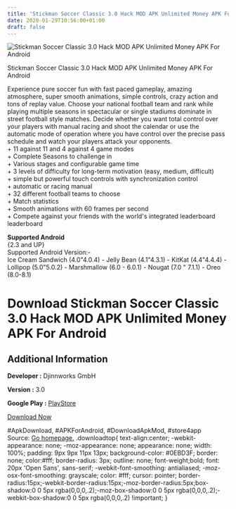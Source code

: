 ```yaml
---
title: 'Stickman Soccer Classic 3.0 Hack MOD APK Unlimited Money APK For Android'
date: 2020-01-29T10:56:00+01:00
draft: false
---
```


![Stickman Soccer Classic 3.0 Hack MOD APK Unlimited Money APK For Android](https://i2.wp.com/apkhome.net/wp-content/uploads/2018/07/Stickman-Soccer-Classic-3.0.png "Stickman Soccer Classic 3.0 Hack MOD APK Unlimited Money APK For Android")

  

Stickman Soccer Classic 3.0 Hack MOD APK Unlimited Money APK For Android

Experience pure soccer fun with fast paced gameplay, amazing atmosphere, super smooth animations, simple controls, crazy action and tons of replay value. Choose your national football team and rank while playing multiple seasons in spectacular or single stadiums dominate in street football style matches. Decide whether you want total control over your players with manual racing and shoot the calendar or use the automatic mode of operation where you have control over the precise pass schedule and watch your players attack your opponents.  
\+ 11 against 11 and 4 against 4 game modes  
\+ Complete Seasons to challenge in  
\+ Various stages and configurable game time  
\+ 3 levels of difficulty for long-term motivation (easy, medium, difficult)  
\+ simple but powerful touch controls with synchronization control  
\+ automatic or racing manual  
\+ 32 different football teams to choose  
\+ Match statistics  
\+ Smooth animations with 60 frames per second  
\+ Compete against your friends with the world's integrated leaderboard leaderboard

**Supported Android**  
{2.3 and UP}  
Supported Android Version:-  
Ice Cream Sandwich (4.0"4.0.4) - Jelly Bean (4.1"4.3.1) - KitKat (4.4"4.4.4) - Lollipop (5.0"5.0.2) - Marshmallow (6.0 - 6.0.1) - Nougat (7.0 " 7.1.1) - Oreo (8.0-8.1)

Download Stickman Soccer Classic 3.0 Hack MOD APK Unlimited Money APK For Android
=================================================================================

Additional Information
----------------------

**Developer :** Djinnworks GmbH

**Version :** 3.0

**Google Play :** [PlayStore](https://play.google.com/store/apps/details?id=com.djinnworks.StickmanSoccer)

  

[Download Now](https://store4app.co/post/stickman-soccer-classic-3-0-hack-mod-apk-unlimited-money-apk-for-android_1573671343)

  
#ApkDownload, #APKForAndroid, #DownloadApkMod, #store4app  
Source: [Go homepage.](https://store4app.co/post/stickman-soccer-classic-3-0-hack-mod-apk-unlimited-money-apk-for-android_1573671343) .downloadtop{ text-align:center; -webkit-appearance: none; -moz-appearance: none; appearance: none; width: 100%; padding: 9px 9px 11px 13px; background-color: #0EBD3F; border: none; color:#fff; border-radius: 3px; outline: none; font-weight;bold; font: 20px 'Open Sans', sans-serif; -webkit-font-smoothing: antialiased; -moz-osx-font-smoothing: grayscale; color: #fff; cursor: pointer; border-radius:15px;-webkit-border-radius:15px;-moz-border-radius:5px;box-shadow:0 0 5px rgba(0,0,0,.2);-moz-box-shadow:0 0 5px rgba(0,0,0,.2);-webkit-box-shadow:0 0 5px rgba(0,0,0,.2) !important; }